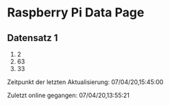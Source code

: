 
# Raspberry Pi Data Page
## Datensatz 1
1. 2
2. 63
3. 33

Zeitpunkt der letzten Aktualisierung: 07/04/20,15:45:00

Zuletzt online gegangen: 07/04/20,13:55:21
    